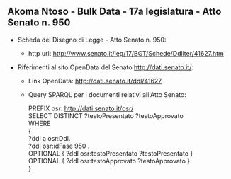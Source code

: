 ## Akoma Ntoso - Bulk Data - 17a legislatura - Atto Senato n. 950 ##

* Scheda del Disegno di Legge - Atto Senato n. 950:
	* http url: http://www.senato.it/leg/17/BGT/Schede/Ddliter/41627.htm

* Riferimenti al sito OpenData del Senato http://dati.senato.it/:
	* Link OpenData: http://dati.senato.it/ddl/41627
	* Query SPARQL per i documenti relativi all'Atto Senato:

        PREFIX osr: <http://dati.senato.it/osr/>  
		SELECT DISTINCT ?testoPresentato ?testoApprovato  
		WHERE  
		{  
		    ?ddl a osr:Ddl.  
		    ?ddl osr:idFase 950 .  
		    OPTIONAL { ?ddl osr:testoPresentato ?testoPresentato }  
		    OPTIONAL { ?ddl osr:testoApprovato ?testoApprovato }  
		}
		